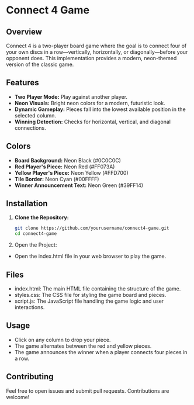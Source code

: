 # Connect 4 Game

## Overview

Connect 4 is a two-player board game where the goal is to connect four of your own discs in a row—vertically, horizontally, or diagonally—before your opponent does. This implementation provides a modern, neon-themed version of the classic game.

## Features

- **Two Player Mode:** Play against another player.
- **Neon Visuals:** Bright neon colors for a modern, futuristic look.
- **Dynamic Gameplay:** Pieces fall into the lowest available position in the selected column.
- **Winning Detection:** Checks for horizontal, vertical, and diagonal connections.

## Colors

- **Board Background:** Neon Black (#0C0C0C)
- **Red Player's Piece:** Neon Red (#FF073A)
- **Yellow Player's Piece:** Neon Yellow (#FFD700)
- **Tile Border:** Neon Cyan (#00FFFF)
- **Winner Announcement Text:** Neon Green (#39FF14)

## Installation

1. **Clone the Repository:**

   ```bash
   git clone https://github.com/yourusername/connect4-game.git
   cd connect4-game
   ```
2. Open the Project:

- Open the index.html file in your web browser to play the game.

## Files
- index.html: The main HTML file containing the structure of the game.
- styles.css: The CSS file for styling the game board and pieces.
- script.js: The JavaScript file handling the game logic and user interactions.

## Usage
- Click on any column to drop your piece.
- The game alternates between the red and yellow pieces.
- The game announces the winner when a player connects four pieces in a row.

## Contributing
Feel free to open issues and submit pull requests. Contributions are welcome!
